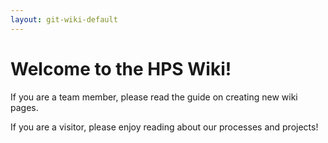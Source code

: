 ```yaml
---
layout: git-wiki-default
---
```

# Welcome to the HPS Wiki!

If you are a team member, please read the guide on creating new wiki pages.

If you are a visitor, please enjoy reading about our processes and projects!
